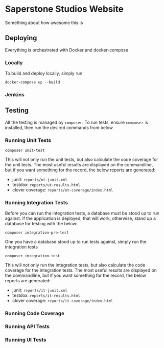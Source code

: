 # Saperstone Studios Website
Something about how awesome this is

## Deploying
Everything is orchestrated with Docker and docker-compose
### Locally
To build and deploy locally, simply run
```shell
docker-compose up --build
```

### Jenkins


## Testing
All the testing is managed by `composer`. To run tests, ensure `composer` is
installed, then run the desired commands from below
### Running Unit Tests
```shell
composer unit-test
```
This will not only run the unit tests, but also calculate the code coverage
for the unit tests. The most useful results are displayed on the commandline,
but if you want something for the record, the below reports are generated:
* junit: `reports/ut-junit.xml`
* testdox: `reports/ut-results.html`
* clover coverage: `reports/ut-coverage/index.html`
### Running Integration Tests
Before you can run the integration tests, a database must be stood up to run
against. If the application is deployed, that will work, otherwise, stand 
up a database for testing with the below:
```shell
composer integration-pre-test
```
One you have a database stood up to run tests against, simply run the 
integration tests
```shell
composer integration-test
```
This will not only run the integration tests, but also calculate the code 
coverage for the integration tests. The most useful results are displayed 
on the commandline, but if you want something for the record, the below 
reports are generated:
* junit: `reports/it-junit.xml`
* testdox: `reports/it-results.html`
* clover coverage: `reports/it-coverage/index.html`
### Running Code Coverage

### Running API Tests

### Running UI Tests

